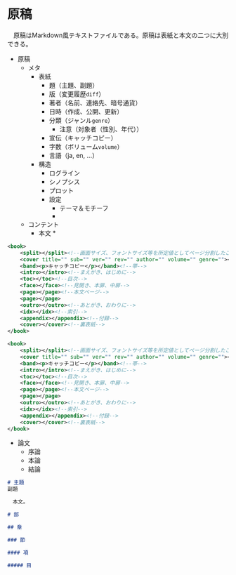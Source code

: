 # 原稿

　原稿はMarkdown風テキストファイルである。原稿は表紙と本文の二つに大別できる。

* 原稿
	* メタ
		* 表紙
			* 題（主題、副題）
			* 版（変更履歴`diff`）
			* 著者（名前、連絡先、暗号通貨）
			* 日時（作成、公開、更新）
			* 分類（ジャンル`genre`）
				* 注意（対象者（性別、年代））
			* 宣伝（キャッチコピー）
			* 字数（ボリューム`volume`）
			* 言語（ja, en, ...）
		* 構造
			* ログライン
			* シノプシス
			* プロット
			* 設定
				* テーマ＆モチーフ
				* 
	* コンテント
		* 本文
			* 

```xml
<book>
    <split></split><!--画面サイズ、フォントサイズ等を所定値としてページ分割したことを示す-->
    <cover title="" sub="" ver="" rev="" author="" volume="" genre=""></cover><!--表紙-->
    <band><p>キャッチコピー</p></band><!--帯-->
    <intro></intro><!--まえがき、はじめに-->
    <toc></toc><!--目次-->
    <face></face><!--見開き、本扉、中扉-->
    <page></page><!--本文ページ-->
    <page></page>
    <outro></outro><!--あとがき、おわりに-->
    <idx></idx><!--索引-->
    <appendix></appendix><!--付録-->
    <cover></cover><!--裏表紙-->
</book>
```
```xml
<book>
    <split></split><!--画面サイズ、フォントサイズ等を所定値としてページ分割したことを示す-->
    <cover title="" sub="" ver="" rev="" author="" volume="" genre=""></cover><!--表紙-->
    <band><p>キャッチコピー</p></band><!--帯-->
    <intro></intro><!--まえがき、はじめに-->
    <toc></toc><!--目次-->
    <face></face><!--見開き、本扉、中扉-->
    <page></page><!--本文ページ-->
    <page></page>
    <outro></outro><!--あとがき、おわりに-->
    <idx></idx><!--索引-->
    <appendix></appendix><!--付録-->
    <cover></cover><!--裏表紙-->
</book>
```

* 論文
	* 序論
	* 本論
	* 結論



```markdown
# 主題
副題

　本文。
```


```markdown
# 部

## 章

### 節

#### 項

##### 目
```




